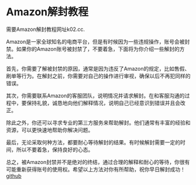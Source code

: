 # Amazon解封教程

需要Amazon解封教程网址k02.cc. 

Amazon是一家全球知名的电商平台，但是有时候因为一些违规操作，账号会被封禁。如果你的Amazon账号被封禁了，不要着急，下面将为你介绍一些解封的方法。

首先，你需要了解被封禁的原因，通常是因为违反了Amazon的规定，比如售假、刷单等行为。在解封之前，你需要对自己的操作进行审视，确保以后不再犯同样的错误。

其次，你需要联系Amazon的客服团队，说明情况并请求解封。在和客服沟通的过程中，要保持礼貌，诚恳地向他们解释情况，说明自己已经意识到错误并且会改正。

除此之外，你还可以寻求专业的第三方服务来帮助解封。他们通常有丰富的经验和资源，可以更快速地帮助你解决问题。

最后，无论采取何种方法，都要耐心等待解封的结果。有时候解封需要一定的时间，所以不要着急，保持良好的心态。

总之，被Amazon封禁并不是绝对的终结，通过合理的解释和耐心的等待，你很有可能重新获得账号的使用权。希望以上方法对你有所帮助，祝你早日解封成功！[github](https://github.com)